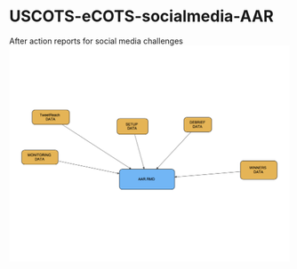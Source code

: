 # USCOTS-eCOTS-socialmedia-AAR
After action reports for social media challenges
![](https://github.com/ballykea/USCOTS-eCOTS-socialmedia-AAR/blob/master/FILE_MAP.png)
